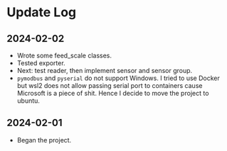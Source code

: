 # Update Log
## 2024-02-02
* Wrote some feed_scale classes.
* Tested exporter.
* Next: test reader, then implement sensor and sensor group.
* `pymodbus` and `pyserial` do not support Windows. I tried to use Docker but wsl2 does not allow passing serial port to containers cause Microsoft is a piece of shit.
Hence I decide to move the project to ubuntu.
## 2024-02-01
* Began the project.